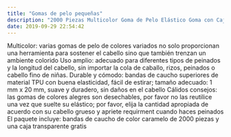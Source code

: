 ```yaml
---
title: "Gomas de pelo pequeñas"
description: "2000 Piezas Multicolor Goma de Pelo Elástico Goma con Caja Libre para Niñas"
date: 2019-09-29 22:54:42
---
```

Multicolor: varias gomas de pelo de colores variados no solo proporcionan una herramienta para sostener el cabello sino que también trenzan un ambiente colorido
Uso amplio: adecuado para diferentes tipos de peinados y la longitud del cabello, sin importar la cola de caballo, rizos, peinados o cabello fino de niñas.
Durable y cómodo: bandas de caucho superiores de material TPU con buena elasticidad, fácil de estirar; tamaño adecuado: 1 mm x 20 mm, suave y duradero, sin daños en el cabello
Cálidos consejos: las gomas de colores alegres son desechables, por favor no las reutilice una vez que suelte su elástico; por favor, elija la cantidad apropiada de acuerdo con su cabello grueso y apriete requirment cuando haces peinados
El paquete incluye: bandas de caucho de color caramelo de 2000 piezas y una caja transparente gratis